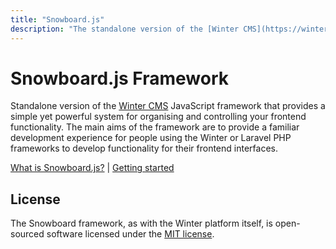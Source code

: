 ```yaml
---
title: "Snowboard.js"
description: "The standalone version of the [Winter CMS](https://wintercms.com) JavaScript framework"
---
```


# Snowboard.js Framework

Standalone version of the [Winter CMS](https://wintercms.com) JavaScript framework that provides a simple yet powerful system for organising and controlling your frontend functionality. The main aims of the framework are to provide a familiar development experience for people using the Winter or Laravel PHP frameworks to develop functionality for their frontend interfaces.

[What is Snowboard.js?](introduction/what-is-snowboard.md) | [Getting started](introduction/getting-started.md)

## License

The Snowboard framework, as with the Winter platform itself, is open-sourced software licensed under the [MIT license](https://opensource.org/licenses/MIT).
